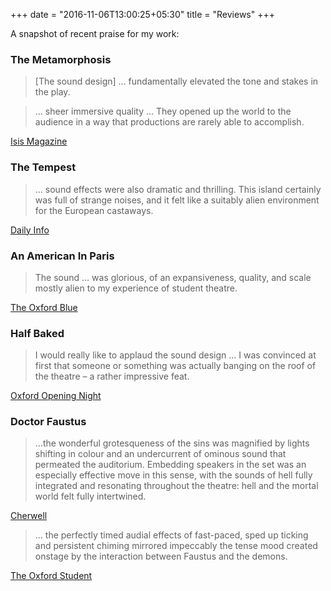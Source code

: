 +++
date = "2016-11-06T13:00:25+05:30"
title = "Reviews"
+++

A snapshot of recent praise for my work:


### The Metamorphosis

> [The sound design] ... fundamentally elevated the tone and stakes in the play.

> ... sheer immersive quality ... They opened up the world to the audience in a way that productions are rarely able to accomplish.

[Isis Magazine](https://isismagazine.org.uk/2023/06/review-metamorphosis/)

### The Tempest

>... sound effects were also dramatic and thrilling. This island certainly was full of strange noises, and it felt like a suitably alien environment for the European castaways.

[Daily Info](https://presidentshusbandsreviews.blogspot.com/2023/02/the-tempest-oxford-playhouse.html)


### An American In Paris

>The sound ... was glorious, of an expansiveness, quality, and scale mostly alien to my experience of student theatre.

[The Oxford Blue](https://www.theoxfordblue.co.uk/an-american-in-paris-review/)

### Half Baked

>I would really like to applaud the sound design ... I was convinced at first that someone or something was actually banging on the roof of the theatre – a rather impressive feat. 

[Oxford Opening Night](https://oxfordopeningnight.wordpress.com/2021/05/19/half-baked-marks-the-return-of-in-person-theatre-with-a-bang/)

### Doctor Faustus

 >...the wonderful grotesqueness of the sins was magnified by lights shifting in colour and an undercurrent of ominous sound that permeated the auditorium. Embedding speakers in the set was an especially effective move in this sense, with the sounds of hell fully integrated and resonating throughout the theatre: hell and the mortal world felt fully intertwined.

 [Cherwell](https://cherwell.org/2020/03/09/review-dr-faustus-2/)


 >... the perfectly timed audial effects of fast-paced, sped up ticking and persistent chiming mirrored impeccably the tense mood created onstage by the interaction between Faustus and the demons.

 [The Oxford Student](https://www.oxfordstudent.com/2020/04/05/dr-faustus-production-fools-that-will-laugh-on-earth-must-weep-in-hell/?fbclid=IwAR2Kg_tZrOcnTKnJkWUhADd-eTiT11PLEms1dKTvcBFhoqzPvULJ5PR643E)